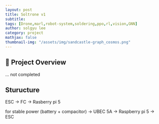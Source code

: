 ```yaml
---
layout: post
title: Soltrone v1 
subtitle: 
tags: [Drone,marl,robot-system,soldering,ppo,rl,vision,GNN]
author: solgyu lee
category: project
mathjax: false
thumbnail-img: "/assets/img/sandcastle-graph_cosmos.png"
---
```


## 🏰 Project Overview
... not completed 



## Sturucture 
ESC -> FC -> Rasberry pi 5
 
for stable power 
(battery + compacitor) -> UBEC 5A -> Raspberry pi 5 
                       -> ESC 
